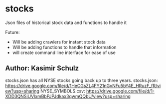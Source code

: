 # stocks
Json files of historical stock data and functions to handle it

Future:
- Will be adding crawlers for instant stock data 
- Will be adding functions to handle that information
- will create command line interface for ease of use

## Author: Kasimir Schulz

stocks.json has all NYSE stocks going back up to three years.
stocks.json: https://drive.google.com/file/d/1HeCGsZL4FY21nGvNFu5bY4E_HRuzF_fR/view?usp=sharing
NYSE_SYMBOLS.csv: https://drive.google.com/file/d/1-XDD3QNSiUVlxmBbPJPJdkax3qwmQQbU/view?usp=sharing
